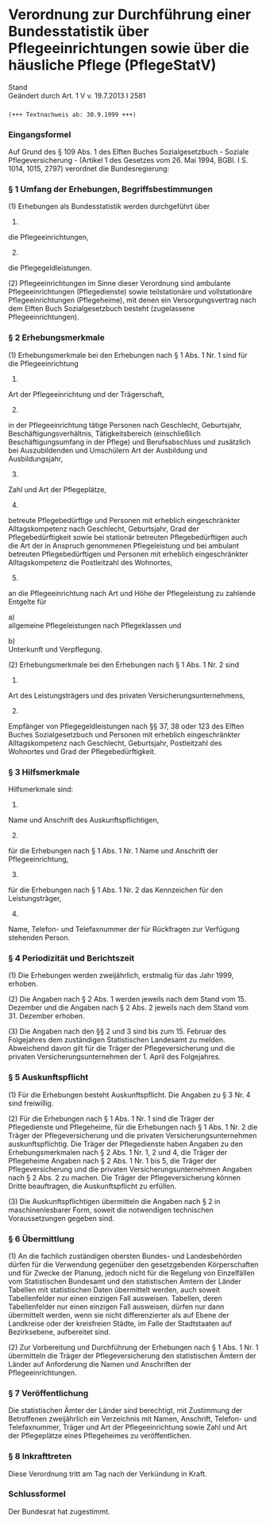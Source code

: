 Verordnung zur Durchführung einer Bundesstatistik über Pflegeeinrichtungen sowie über die häusliche Pflege (PflegeStatV)
========================================================================================================================

Stand  
Geändert durch Art. 1 V v. 19.7.2013 I 2581

### 

```
(+++ Textnachweis ab: 30.9.1999 +++)
```

### Eingangsformel

Auf Grund des § 109 Abs. 1 des Elften Buches Sozialgesetzbuch - Soziale Pflegeversicherung - (Artikel 1 des Gesetzes vom 26. Mai 1994, BGBl. I S. 1014, 1015, 2797) verordnet die Bundesregierung:

### § 1 Umfang der Erhebungen, Begriffsbestimmungen

(1) Erhebungen als Bundesstatistik werden durchgeführt über

1.  
die Pflegeeinrichtungen,

2.  
die Pflegegeldleistungen.

(2) Pflegeeinrichtungen im Sinne dieser Verordnung sind ambulante Pflegeeinrichtungen (Pflegedienste) sowie teilstationäre und vollstationäre Pflegeeinrichtungen (Pflegeheime), mit denen ein Versorgungsvertrag nach dem Elften Buch Sozialgesetzbuch besteht (zugelassene Pflegeeinrichtungen).

### § 2 Erhebungsmerkmale

(1) Erhebungsmerkmale bei den Erhebungen nach § 1 Abs. 1 Nr. 1 sind für die Pflegeeinrichtung

1.  
Art der Pflegeeinrichtung und der Trägerschaft,

2.  
in der Pflegeeinrichtung tätige Personen nach Geschlecht, Geburtsjahr, Beschäftigungsverhältnis, Tätigkeitsbereich (einschließlich Beschäftigungsumfang in der Pflege) und Berufsabschluss und zusätzlich bei Auszubildenden und Umschülern Art der Ausbildung und Ausbildungsjahr,

3.  
Zahl und Art der Pflegeplätze,

4.  
betreute Pflegebedürftige und Personen mit erheblich eingeschränkter Alltagskompetenz nach Geschlecht, Geburtsjahr, Grad der Pflegebedürftigkeit sowie bei stationär betreuten Pflegebedürftigen auch die Art der in Anspruch genommenen Pflegeleistung und bei ambulant betreuten Pflegebedürftigen und Personen mit erheblich eingeschränkter Alltagskompetenz die Postleitzahl des Wohnortes,

5.  
an die Pflegeeinrichtung nach Art und Höhe der Pflegeleistung zu zahlende Entgelte für

a)  
allgemeine Pflegeleistungen nach Pflegeklassen und

b)  
Unterkunft und Verpflegung.

(2) Erhebungsmerkmale bei den Erhebungen nach § 1 Abs. 1 Nr. 2 sind

1.  
Art des Leistungsträgers und des privaten Versicherungsunternehmens,

2.  
Empfänger von Pflegegeldleistungen nach §§ 37, 38 oder 123 des Elften Buches Sozialgesetzbuch und Personen mit erheblich eingeschränkter Alltagskompetenz nach Geschlecht, Geburtsjahr, Postleitzahl des Wohnortes und Grad der Pflegebedürftigkeit.

### § 3 Hilfsmerkmale

Hilfsmerkmale sind:

1.  
Name und Anschrift des Auskunftspflichtigen,

2.  
für die Erhebungen nach § 1 Abs. 1 Nr. 1 Name und Anschrift der Pflegeeinrichtung,

3.  
für die Erhebungen nach § 1 Abs. 1 Nr. 2 das Kennzeichen für den Leistungsträger,

4.  
Name, Telefon- und Telefaxnummer der für Rückfragen zur Verfügung stehenden Person.

### § 4 Periodizität und Berichtszeit

(1) Die Erhebungen werden zweijährlich, erstmalig für das Jahr 1999, erhoben.

(2) Die Angaben nach § 2 Abs. 1 werden jeweils nach dem Stand vom 15. Dezember und die Angaben nach § 2 Abs. 2 jeweils nach dem Stand vom 31. Dezember erhoben.

(3) Die Angaben nach den §§ 2 und 3 sind bis zum 15. Februar des Folgejahres dem zuständigen Statistischen Landesamt zu melden. Abweichend davon gilt für die Träger der Pflegeversicherung und die privaten Versicherungsunternehmen der 1. April des Folgejahres.

### § 5 Auskunftspflicht

(1) Für die Erhebungen besteht Auskunftspflicht. Die Angaben zu § 3 Nr. 4 sind freiwillig.

(2) Für die Erhebungen nach § 1 Abs. 1 Nr. 1 sind die Träger der Pflegedienste und Pflegeheime, für die Erhebungen nach § 1 Abs. 1 Nr. 2 die Träger der Pflegeversicherung und die privaten Versicherungsunternehmen auskunftspflichtig. Die Träger der Pflegedienste haben Angaben zu den Erhebungsmerkmalen nach § 2 Abs. 1 Nr. 1, 2 und 4, die Träger der Pflegeheime Angaben nach § 2 Abs. 1 Nr. 1 bis 5, die Träger der Pflegeversicherung und die privaten Versicherungsunternehmen Angaben nach § 2 Abs. 2 zu machen. Die Träger der Pflegeversicherung können Dritte beauftragen, die Auskunftspflicht zu erfüllen.

(3) Die Auskunftspflichtigen übermitteln die Angaben nach § 2 in maschinenlesbarer Form, soweit die notwendigen technischen Voraussetzungen gegeben sind.

### § 6 Übermittlung

(1) An die fachlich zuständigen obersten Bundes- und Landesbehörden dürfen für die Verwendung gegenüber den gesetzgebenden Körperschaften und für Zwecke der Planung, jedoch nicht für die Regelung von Einzelfällen vom Statistischen Bundesamt und den statistischen Ämtern der Länder Tabellen mit statistischen Daten übermittelt werden, auch soweit Tabellenfelder nur einen einzigen Fall ausweisen. Tabellen, deren Tabellenfelder nur einen einzigen Fall ausweisen, dürfen nur dann übermittelt werden, wenn sie nicht differenzierter als auf Ebene der Landkreise oder der kreisfreien Städte, im Falle der Stadtstaaten auf Bezirksebene, aufbereitet sind.

(2) Zur Vorbereitung und Durchführung der Erhebungen nach § 1 Abs. 1 Nr. 1 übermitteln die Träger der Pflegeversicherung den statistischen Ämtern der Länder auf Anforderung die Namen und Anschriften der Pflegeeinrichtungen.

### § 7 Veröffentlichung

Die statistischen Ämter der Länder sind berechtigt, mit Zustimmung der Betroffenen zweijährlich ein Verzeichnis mit Namen, Anschrift, Telefon- und Telefaxnummer, Träger und Art der Pflegeeinrichtung sowie Zahl und Art der Pflegeplätze eines Pflegeheimes zu veröffentlichen.

### § 8 Inkrafttreten

Diese Verordnung tritt am Tag nach der Verkündung in Kraft.

### Schlussformel

Der Bundesrat hat zugestimmt.
